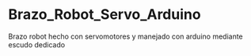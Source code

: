 Brazo_Robot_Servo_Arduino
=========================

Brazo robot hecho con servomotores y manejado con arduino mediante escudo dedicado